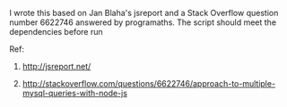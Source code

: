 I wrote this based on Jan Blaha's jsreport and a Stack Overflow question number 6622746 answered by programaths. 
The script should meet the dependencies before run

Ref:

1. http://jsreport.net/

2. http://stackoverflow.com/questions/6622746/approach-to-multiple-mysql-queries-with-node-js
